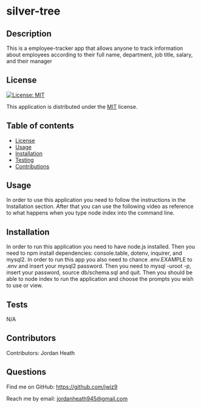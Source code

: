 
  # silver-tree
  ## Description
  This is a employee-tracker app that allows anyone to track information about employees according to their full name, department, job title, salary, and their manager
  ## License
  
  [![License: MIT](https://img.shields.io/badge/License-MIT-yellow.svg)](https://opensource.org/licenses/MIT)
  
This application is distributed under the [MIT](https://opensource.org/licenses/MIT) license.
  ## Table of contents
  - [License](#License)
  - [Usage](#Usage)
  - [Installation](#Installation)
  - [Testing](#Testing)
  - [Contributions](#Contributions)
  ## Usage
  In order to use this application you need to follow the instructions in the Installation section. After that you can use the following video as reference to what happens when you type node index into the command line.
  ## Installation
  In order to run this application you need to have node.js installed. Then you need to npm install dependencies: console.table, dotenv, inquirer, and mysql2. In order to run this app you also need to chance .env.EXAMPLE to .env and insert your mysql2 password. Then you need to mysql -uroot -p, insert your password, source db/schema.sql and quit. Then you should be able to node index to run the application and choose the prompts you wish to use or view.
  ## Tests
  N/A
  ## Contributors
  Contributors: 
  Jordan Heath
  ## Questions
  Find me on GitHub: <https://github.com/jwiz9>
  
Reach me by email: jordanheath945@gmail.com
  